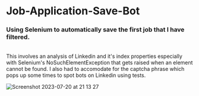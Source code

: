 # Job-Application-Save-Bot

<h3> Using Selenium to automatically save the first job that I have filtered.</h3>
<p><br> This involves an analysis of Linkedin and it's index properties especially with 
  Selenium's NoSuchElementException that gets raised when an element cannot be found.
  I also had to accomodate for the captcha phrase which pops up some times to spot bots on Linkedin using tests.
 
</p>

![Screenshot 2023-07-20 at 21 13 27](https://github.com/gbogzy1/Job-Application-Save-Bot/assets/113442530/3c8d8085-c9e0-4212-bd9c-6907cecf1f36)
